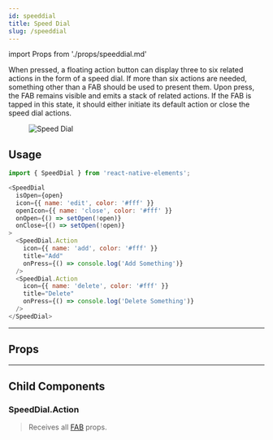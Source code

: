 ```yaml
---
id: speeddial
title: Speed Dial
slug: /speeddial
---
```


import Props from './props/speeddial.md'

When pressed, a floating action button can display three to six related actions in the form of a speed dial. If more than six actions are needed, something other than a FAB should be used to present them. Upon press, the FAB remains visible and emits a stack of related actions. If the FAB is tapped in this state, it should either initiate its default action or close the speed dial actions.

<div className="component-preview component-preview--grid component-preview--grid-10">
  <figure>
    <img src="/img/SpeedDial.gif" alt="Speed Dial" />
  </figure>
</div>

## Usage

```js
import { SpeedDial } from 'react-native-elements';
```

```js
<SpeedDial
  isOpen={open}
  icon={{ name: 'edit', color: '#fff' }}
  openIcon={{ name: 'close', color: '#fff' }}
  onOpen={() => setOpen(!open)}
  onClose={() => setOpen(!open)}
>
  <SpeedDial.Action
    icon={{ name: 'add', color: '#fff' }}
    title="Add"
    onPress={() => console.log('Add Something')}
  />
  <SpeedDial.Action
    icon={{ name: 'delete', color: '#fff' }}
    title="Delete"
    onPress={() => console.log('Delete Something')}
  />
</SpeedDial>
```

---

## Props

<Props />

---

## Child Components

### SpeedDial.Action

> Receives all [FAB](fab.md#props) props.
